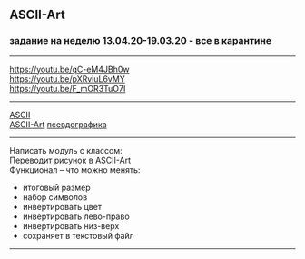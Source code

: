 ## ASCII-Art  

### задание на неделю 13.04.20-19.03.20 - все в карантине  

---  

https://youtu.be/qC-eM4JBh0w  
https://youtu.be/pXRviuL6vMY  
https://youtu.be/F_mOR3TuO7I  

---

[ASCII](https://ru.wikipedia.org/wiki/ASCII)  
[ASCII-Art](https://ru.wikipedia.org/wiki/ASCII-%D0%B3%D1%80%D0%B0%D1%84%D0%B8%D0%BA%D0%B0)
[псевдографика](https://ru.wikipedia.org/wiki/%D0%9F%D1%81%D0%B5%D0%B2%D0%B4%D0%BE%D0%B3%D1%80%D0%B0%D1%84%D0%B8%D0%BA%D0%B0)  

---  

Написать модуль с классом:  
Переводит рисунок в ASCII-Art  
Функционал – что можно менять:  
* итоговый размер  
* набор символов  
* инвертировать цвет  
* инвертировать лево-право  
* инвертировать низ-верх  
* сохраняет в текстовый файл  

---  

